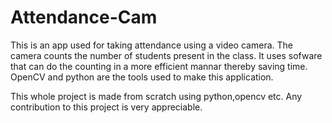 # Attendance-Cam
This is an app used for taking attendance using a video camera.
The camera counts the number of students present in the class.
It uses sofware that can do the counting in a more efficient mannar thereby saving time.
OpenCV and python are the tools used to make this application.

This whole project is made from scratch using python,opencv etc. Any contribution to this project is very appreciable.

